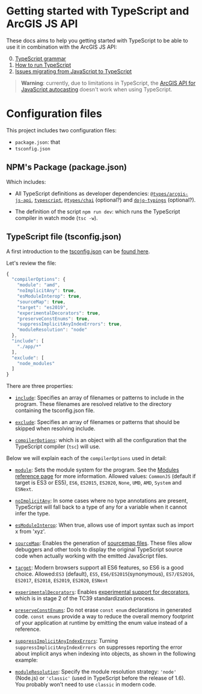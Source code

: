 # Getting started with TypeScript and ArcGIS JS API

These docs aims to help you getting started with TypeScript to be able to use it in combination with the ArcGIS JS API:

0. [TypeScript grammar](./0.ts-grammar.md)
1. [How to run TypeScript](./1.how-to-run-js.md)
2. [Issues migrating from JavaScript to TypeScript](./2.issues-migrating-to-ts.md)

> **Warning**: currently, due to limitations in TypeScript, the [ArcGIS API for JavaScript autocasting](https://developers.arcgis.com/javascript/latest/programming-patterns/#autocasting) doesn't work when using TypeScript. 

# Configuration files

This project includes two configuration files: 

* `package.json`: that 
* `tsconfig.json`

## NPM's Package (package.json)

Which includes:

* All TypeScript definitions as developer dependencies: [`@types/arcgis-js-api`](https://www.npmjs.com/package/@types/arcgis-js-api), [`typescript`](https://www.npmjs.com/package/@types/arcgis-js-api), [`@types/chai`](https://www.npmjs.com/package/@types/chai) (optional?) and [`dojo-typings`](https://www.npmjs.com/package/dojo-typings) (optional?).

* The definition of the script `npm run dev`: which runs the TypeScript compiler in watch mode (`tsc -w`).
   

## TypeScript file (tsconfig.json)

A first introduction to the [tsconfig.json](../tsconfig) can be [found here](https://developers.arcgis.com/javascript/latest/typescript-setup/#first-typescript-file).

Let's review the file:

```js
{
  "compilerOptions": {
    "module": "amd",
    "noImplicitAny": true,
    "esModuleInterop": true,
    "sourceMap": true,
    "target": "es2019",
    "experimentalDecorators": true,
    "preserveConstEnums": true,
    "suppressImplicitAnyIndexErrors": true,
    "moduleResolution": "node"
  },
  "include": [
    "./app/*"
  ],
  "exclude": [
    "node_modules"
  ]
}
```

There are three properties:

* [`include`](https://www.typescriptlang.org/tsconfig#include): Specifies an array of filenames or patterns to include in the program. These filenames are resolved relative to the directory containing the tsconfig.json file.

* [`exclude`](https://www.typescriptlang.org/tsconfig#exclude): Specifies an array of filenames or patterns that should be skipped when resolving include.

* [`compilerOptions`](https://www.typescriptlang.org/tsconfig): which is an object with all the configuration that the TypeScript compiler (`tsc`) will use.

Below we will explain each of the `compilerOptions` used in detail:

* [`module`](https://www.typescriptlang.org/tsconfig#module): Sets the module system for the program. See the [Modules reference page](https://www.typescriptlang.org/docs/handbook/modules.html) for more information. Allowed values:
`CommonJS` (default if target is ES3 or ES5), `ES6`, `ES2015`, `ES2020`, `None`, `UMD`, `AMD`, `System` and `ESNext`.

* [`noImplicitAny`](https://www.typescriptlang.org/tsconfig#noImplicitAny): In some cases where no type annotations are present, TypeScript will fall back to a type of any for a variable when it cannot infer the type.

* [`esModuleInterop`](https://www.typescriptlang.org/tsconfig#module): When true, allows use of import syntax such as import x from 'xyz'.

* [`sourceMap`](https://www.typescriptlang.org/tsconfig#module): Enables the generation of [sourcemap files](https://developer.mozilla.org/docs/Tools/Debugger/How_to/Use_a_source_map). These files allow debuggers and other tools to display the original TypeScript source code when actually working with the emitted JavaScript files.

* [`target`](https://www.typescriptlang.org/tsconfig#target): Modern browsers support all ES6 features, so ES6 is a good choice. 
Allowed:`ES3` (default), `ES5`, `ES6/ES2015`(synonymous), `ES7/ES2016`, `ES2017`, `ES2018`, `ES2019`, `ES2020`, `ESNext`

* [`experimentalDecorators`](https://www.typescriptlang.org/tsconfig#experimentalDecorators): Enables [experimental support for decorators](https://github.com/tc39/proposal-decorators), which is in stage 2 of the TC39 standardization process.

* [`preserveConstEnums`](https://www.typescriptlang.org/tsconfig#preserveConstEnums): Do not erase `const enum` declarations in generated code. `const enums` provide a way to reduce the overall memory footprint of your application at runtime by emitting the enum value instead of a reference.

* [`suppressImplicitAnyIndexErrors`](https://www.typescriptlang.org/tsconfig#suppressImplicitAnyIndexErrors): Turning `suppressImplicitAnyIndexErrors `on suppresses reporting the error about implicit anys when indexing into objects, as shown in the following example:

* [`moduleResolution`](https://www.typescriptlang.org/tsconfig#moduleResolution): Specify the module resolution strategy: `'node'` (Node.js) or `'classic'` (used in TypeScript before the release of 1.6). You probably won’t need to use `classic` in modern code.



